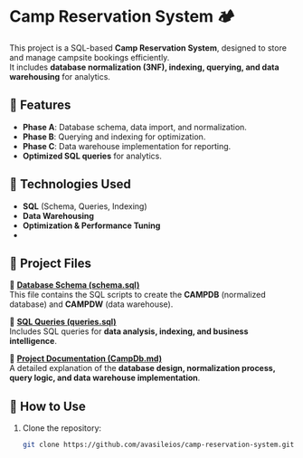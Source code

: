 # Camp Reservation System 🏕️

This project is a SQL-based **Camp Reservation System**, designed to store and manage campsite bookings efficiently.  
It includes **database normalization (3NF), indexing, querying, and data warehousing** for analytics.

## 📌 Features
- **Phase A**: Database schema, data import, and normalization.
- **Phase B**: Querying and indexing for optimization.
- **Phase C**: Data warehouse implementation for reporting.
- **Optimized SQL queries** for analytics.

## 💾 Technologies Used
- **SQL** (Schema, Queries, Indexing)
- **Data Warehousing**
- **Optimization & Performance Tuning**
- 
## 📂 Project Files

📜 **[Database Schema (schema.sql)](schema.sql)**  
This file contains the SQL scripts to create the **CAMPDB** (normalized database) and **CAMPDW** (data warehouse).

📜 **[SQL Queries (queries.sql)](queries.sql)**  
Includes SQL queries for **data analysis, indexing, and business intelligence**.

📜 **[Project Documentation (CampDb.md)](CampDb.md)**  
A detailed explanation of the **database design, normalization process, query logic, and data warehouse implementation**.

## 🚀 How to Use
1. Clone the repository:
   ```sh
   git clone https://github.com/avasileios/camp-reservation-system.git
